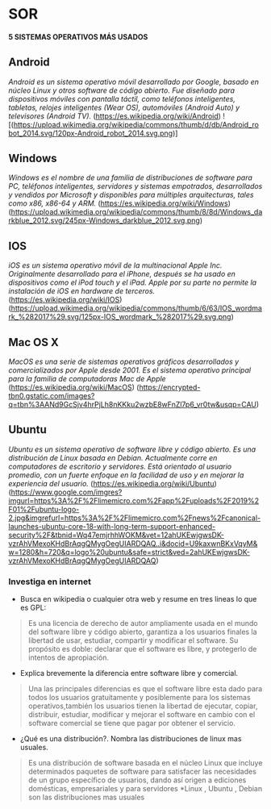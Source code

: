 # SOR
#### 5 SISTEMAS OPERATIVOS MÁS USADOS
## Android
_Android es un sistema operativo móvil desarrollado por Google, basado en núcleo Linux y otros software de código abierto. Fue diseñado para dispositivos móviles con pantalla táctil, como teléfonos inteligentes, tabletas, relojes inteligentes (Wear OS), automóviles (Android Auto) y televisores (Android TV)._
(https://es.wikipedia.org/wiki/Android)
![(https://upload.wikimedia.org/wikipedia/commons/thumb/d/db/Android_robot_2014.svg/120px-Android_robot_2014.svg.png)]
## Windows
_Windows es el nombre de una familia de distribuciones de software para PC, teléfonos inteligentes, servidores y sistemas empotrados, desarrollados y vendidos por Microsoft y disponibles para múltiples arquitecturas, tales como x86, x86-64 y ARM._
(https://es.wikipedia.org/wiki/Windows)
(https://upload.wikimedia.org/wikipedia/commons/thumb/8/8d/Windows_darkblue_2012.svg/245px-Windows_darkblue_2012.svg.png)
## IOS
_iOS es un sistema operativo móvil de la multinacional Apple Inc. Originalmente desarrollado para el iPhone, después se ha usado en dispositivos como el iPod touch y el iPad. Apple por su parte no permite la instalación de iOS en hardware de terceros._
(https://es.wikipedia.org/wiki/IOS)
(https://upload.wikimedia.org/wikipedia/commons/thumb/6/63/IOS_wordmark_%282017%29.svg/125px-IOS_wordmark_%282017%29.svg.png)
## Mac OS X
_MacOS es una serie de sistemas operativos gráficos desarrollados y comercializados por Apple desde 2001. Es el sistema operativo principal para la familia de computadoras Mac de Apple_
(https://es.wikipedia.org/wiki/MacOS)
(https://encrypted-tbn0.gstatic.com/images?q=tbn%3AANd9GcSjv4hrPjLh8nKKku2wzbE8wFnZl7p6_vr0tw&usqp=CAU)
## Ubuntu
_Ubuntu es un sistema operativo de software libre y código abierto. Es una distribución de Linux basada en Debian. Actualmente corre en computadores de escritorio y servidores. Está orientado al usuario promedio, con un fuerte enfoque en la facilidad de uso y en mejorar la experiencia del usuario._
(https://es.wikipedia.org/wiki/Ubuntu)
(https://www.google.com/imgres?imgurl=https%3A%2F%2Flimemicro.com%2Fapp%2Fuploads%2F2019%2F01%2Fubuntu-logo-2.jpg&imgrefurl=https%3A%2F%2Flimemicro.com%2Fnews%2Fcanonical-launches-ubuntu-core-18-with-long-term-support-enhanced-security%2F&tbnid=Wq47emjrhhWOKM&vet=12ahUKEwjgwsDK-vzrAhVMexoKHdBrAqgQMygOegUIARDQAQ..i&docid=U9kaxwnBKxVqyM&w=1280&h=720&q=logo%20ubuntu&safe=strict&ved=2ahUKEwjgwsDK-vzrAhVMexoKHdBrAqgQMygOegUIARDQAQ)
### Investiga en internet
* Busca en wikipedia o cualquier otra web y resume en tres lineas lo que es GPL:
>Es una licencia de derecho de autor ampliamente usada en el mundo del software libre y código abierto, garantiza a los usuarios finales la libertad de usar, estudiar, compartir y modificar el software. Su propósito es doble: declarar que el software es libre, y protegerlo de intentos de apropiación.
>
* Explica brevemente la diferencia entre software libre y comercial.
>Una las principales diferencias es que el software libre esta dado para todos los usuarios gratuitamente y posiblemente para los sistemas operativos,también los usuarios tienen la libertad de ejecutar, copiar, distribuir, estudiar, modificar y mejorar el software en cambio con el software comercial se tiene que pagar por obtener el servicio.
>
* ¿Qué es una distribución?. Nombra las distribuciones de linux mas usuales.
>Es una distribución de software basada en el núcleo Linux que incluye determinados paquetes de software para satisfacer las necesidades de un grupo específico de usuarios, dando así origen a ediciones domésticas, empresariales y para servidores
*Linux , Ubuntu , Debian son las distribuciones mas usuales
>
